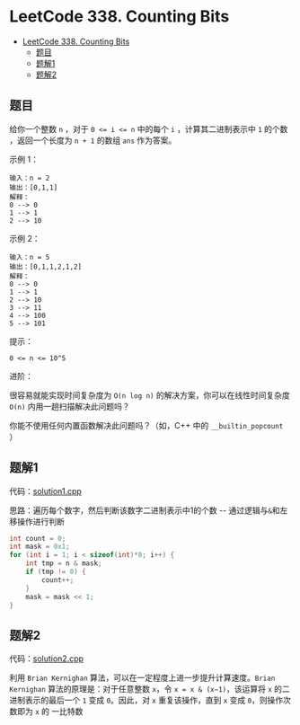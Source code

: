 # LeetCode 338. Counting Bits

- [LeetCode 338. Counting Bits](#leetcode-338-counting-bits)
  - [题目](#题目)
  - [题解1](#题解1)
  - [题解2](#题解2)

## 题目

给你一个整数 `n` ，对于 `0 <= i <= n` 中的每个 `i` ，计算其二进制表示中 `1` 的个数 ，返回一个长度为 `n + 1` 的数组 `ans` 作为答案。

示例 1：

```
输入：n = 2
输出：[0,1,1]
解释：
0 --> 0
1 --> 1
2 --> 10
```

示例 2：

```
输入：n = 5
输出：[0,1,1,2,1,2]
解释：
0 --> 0
1 --> 1
2 --> 10
3 --> 11
4 --> 100
5 --> 101
``` 

提示：

`0 <= n <= 10^5`
 

进阶：

很容易就能实现时间复杂度为 `O(n log n)` 的解决方案，你可以在线性时间复杂度 `O(n)` 内用一趟扫描解决此问题吗？

你能不使用任何内置函数解决此问题吗？（如，C++ 中的 `__builtin_popcount` ）

## 题解1

代码：[solution1.cpp](solution1.cpp)

思路：遍历每个数字，然后判断该数字二进制表示中1的个数 -- 通过逻辑与`&`和左移操作进行判断

```c++
int count = 0;
int mask = 0x1;
for (int i = 1; i < sizeof(int)*8; i++) {
    int tmp = n & mask;
    if (tmp != 0) {
        count++;
    }
    mask = mask << 1;
}
```

## 题解2

代码：[solution2.cpp](solution2.cpp)

利用 `Brian Kernighan` 算法，可以在一定程度上进一步提升计算速度。`Brian Kernighan` 算法的原理是：对于任意整数 `x`，令 `x = x & (x−1)`，该运算将 `x` 的二进制表示的最后一个 `1` 变成 `0`。因此，对 `x` 重复该操作，直到 `x` 变成 `0`，则操作次数即为 `x` 的 一比特数